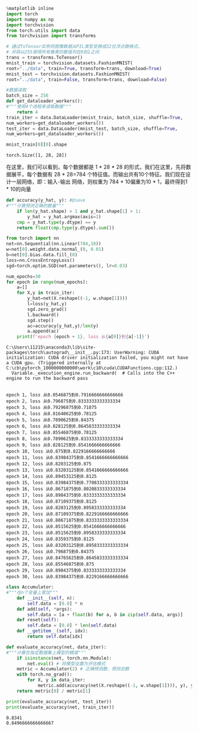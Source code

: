 ```python
%matplotlib inline
import torch
import numpy as np
import torchvision
from torch.utils import data
from torchvision import transforms

```


```python
# 通过ToTensor实例将图像数据从PIL类型变换成32位浮点数格式，
# 并除以255使得所有像素的数值均在0到1之间
trans = transforms.ToTensor()
mnist_train = torchvision.datasets.FashionMNIST(
root="../data", train=True, transform=trans, download=True)
mnist_test = torchvision.datasets.FashionMNIST(
root="../data", train=False, transform=trans, download=False)
```


```python
#数据读取
batch_size = 256
def get_dataloader_workers(): 
#"""使⽤4个进程来读取数据"""
    return 4
train_iter = data.DataLoader(mnist_train, batch_size, shuffle=True,
num_workers=get_dataloader_workers())
test_iter = data.DataLoader(mnist_test, batch_size, shuffle=True,
num_workers=get_dataloader_workers())

mnist_train[0][0].shape

```




    torch.Size([1, 28, 28])



在这里，我们可以看到，每个数据都是 1 * 28 * 28 的形式，我们在这里，先将数据展平，每个数据有 28 * 28=784 个特征值。而输出共有10个特征。我们现在设计一层网络，即：输入-输出 网络，则权重为 784  * 10偏重为10 * 1，最终得到1 * 10的向量


```python
def accuracy(y_hat, y): #@save
#"""计算预测正确的数量"""
    if len(y_hat.shape) > 1 and y_hat.shape[1] > 1:
        y_hat = y_hat.argmax(axis=1)
    cmp = y_hat.type(y.dtype) == y
    return float(cmp.type(y.dtype).sum())
```


```python
from torch import nn
net=nn.Sequential(nn.Linear(784,10))
w=net[0].weight.data.normal_(0, 0.01)
b=net[0].bias.data.fill_(0)
loss=nn.CrossEntropyLoss()
sgd=torch.optim.SGD(net.parameters(), lr=0.03)

```


```python
num_epochs=30
for epoch in range(num_epochs):
    a=[]
    for X,y in train_iter:
        y_hat=net(X.reshape((-1, w.shape[1])))
        l=loss(y_hat,y)
        sgd.zero_grad()
        l.backward()
        sgd.step()
        ac=accuracy(y_hat,y)/len(y)
        a.append(ac)
    print(f'epoch {epoch + 1}, loss 从{a[0]}到{a[-1]}')
```

    C:\Users\11215\anaconda3\lib\site-packages\torch\autograd\__init__.py:173: UserWarning: CUDA initialization: CUDA driver initialization failed, you might not have a CUDA gpu. (Triggered internally at  C:\cb\pytorch_1000000000000\work\c10\cuda\CUDAFunctions.cpp:112.)
      Variable._execution_engine.run_backward(  # Calls into the C++ engine to run the backward pass
    

    epoch 1, loss 从0.0546875到0.7916666666666666
    epoch 2, loss 从0.796875到0.8333333333333334
    epoch 3, loss 从0.79296875到0.71875
    epoch 4, loss 从0.81640625到0.78125
    epoch 5, loss 从0.7890625到0.84375
    epoch 6, loss 从0.828125到0.8645833333333334
    epoch 7, loss 从0.85546875到0.78125
    epoch 8, loss 从0.7890625到0.8333333333333334
    epoch 9, loss 从0.828125到0.8541666666666666
    epoch 10, loss 从0.875到0.8229166666666666
    epoch 11, loss 从0.83984375到0.8541666666666666
    epoch 12, loss 从0.8203125到0.875
    epoch 13, loss 从0.83203125到0.8541666666666666
    epoch 14, loss 从0.89453125到0.8125
    epoch 15, loss 从0.83984375到0.7708333333333334
    epoch 16, loss 从0.8671875到0.8020833333333334
    epoch 17, loss 从0.8984375到0.8333333333333334
    epoch 18, loss 从0.87109375到0.8125
    epoch 19, loss 从0.8203125到0.8958333333333334
    epoch 20, loss 从0.87109375到0.8229166666666666
    epoch 21, loss 从0.88671875到0.8333333333333334
    epoch 22, loss 从0.8515625到0.8541666666666666
    epoch 23, loss 从0.8515625到0.8958333333333334
    epoch 24, loss 从0.8359375到0.8125
    epoch 25, loss 从0.83203125到0.8958333333333334
    epoch 26, loss 从0.796875到0.84375
    epoch 27, loss 从0.84765625到0.8645833333333334
    epoch 28, loss 从0.85546875到0.875
    epoch 29, loss 从0.8984375到0.8333333333333334
    epoch 30, loss 从0.83984375到0.8229166666666666
    


```python
class Accumulator: 
#"""在n个变量上累加"""
    def __init__(self, n):
        self.data = [0.0] * n
    def add(self, *args):
        self.data = [a + float(b) for a, b in zip(self.data, args)]
    def reset(self):
        self.data = [0.0] * len(self.data)
    def __getitem__(self, idx):
        return self.data[idx]

def evaluate_accuracy(net, data_iter): 
#"""计算在指定数据集上模型的精度"""
    if isinstance(net, torch.nn.Module):
        net.eval() # 将模型设置为评估模式
    metric = Accumulator(2) # 正确预测数、预测总数
    with torch.no_grad():
        for X, y in data_iter:
            metric.add(accuracy(net(X.reshape((-1, w.shape[1]))), y), y.numel())
    return metric[0] / metric[1]

print(evaluate_accuracy(net, test_iter))
print(evaluate_accuracy(net, train_iter))
```

    0.8341
    0.8496666666666667
    
